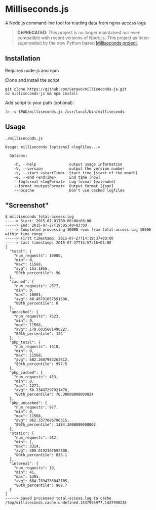# Milliseconds.js

A Node.js command line tool for reading data from nginx access logs

> **DEPRECATED**: This project is no longer maintained nor even compatible with recent versions of Node.js. This project as been superseded by the new Python based [Milliseconds project](https://github.com/Seravo/milliseconds).

## Installation

Requires node-js and npm

Clone and install the script
```
git clone https://github.com/Seravo/milliseconds-js.git
cd milliseconds-js && npm install
```

Add script to your path (optional):
```
ln -s $PWD/milliseconds.js /usr/local/bin/milliseconds
```

## Usage

```
./milliseconds.js

Usage: milliseconds [options] <logFiles...>

  Options:

    -h, --help               output usage information
    -V, --version            output the version number
    -s, --start <startTime>  Start time [start of the month]
    -e, --end <endTime>      End time [now]
    --logformat <logFormat>  Log format [extended]
    --format <outputFormat>  Output format [json]
    --nocache                Don't use cached logfiles

```

## "Screenshot"

```
$ milliseconds total-access.log
-----> Start: 2015-07-01T00:00:00+03:00
-----> End: 2015-07-27T19:05:40+03:00
-----> Completed processing 10000 rows from total-access.log 10000 within time range
-----> First timestamp: 2015-07-27T14:19:37+03:00
-----> Last timestamp: 2015-07-27T14:57:16+03:00
{
  "total": {
    "num_requests": 10000,
    "min": 0,
    "max": 11568,
    "avg": 153.1866,
    "80th_percentile": 90
  },
  "cached": {
    "num_requests": 2377,
    "min": 0,
    "max": 10801,
    "avg": 68.46781657551536,
    "80th_percentile": 0
  },
  "uncached": {
    "num_requests": 7623,
    "min": 0,
    "max": 11568,
    "avg": 179.6035681490227,
    "80th_percentile": 134
  },
  "php_total": {
    "num_requests": 1410,
    "min": 0,
    "max": 11568,
    "avg": 682.2687943262412,
    "80th_percentile": 997.5
  },
  "php_cached": {
    "num_requests": 433,
    "min": 0,
    "max": 1271,
    "avg": 50.33487297921478,
    "80th_percentile": 76.30000000000024
  },
  "php_uncached": {
    "num_requests": 977,
    "min": 0,
    "max": 11568,
    "avg": 962.3377686796315,
    "80th_percentile": 1184.3000000000002
  },
  "static": {
    "num_requests": 312,
    "min": 1,
    "max": 3314,
    "avg": 400.0192307692308,
    "80th_percentile": 835.1
  },
  "internal": {
    "num_requests": 19,
    "min": 41,
    "max": 1385,
    "avg": 684.7894736842105,
    "80th_percentile": 988.7
  }
}
-----> Saved processed total-access.log to cache /tmp/milliseconds.cache.undefined.1437995977.1437998236
```
